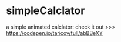 # simpleCalclator

a simple animated calclator: check it out >>> https://codepen.io/taricov/full/abBBeXY
